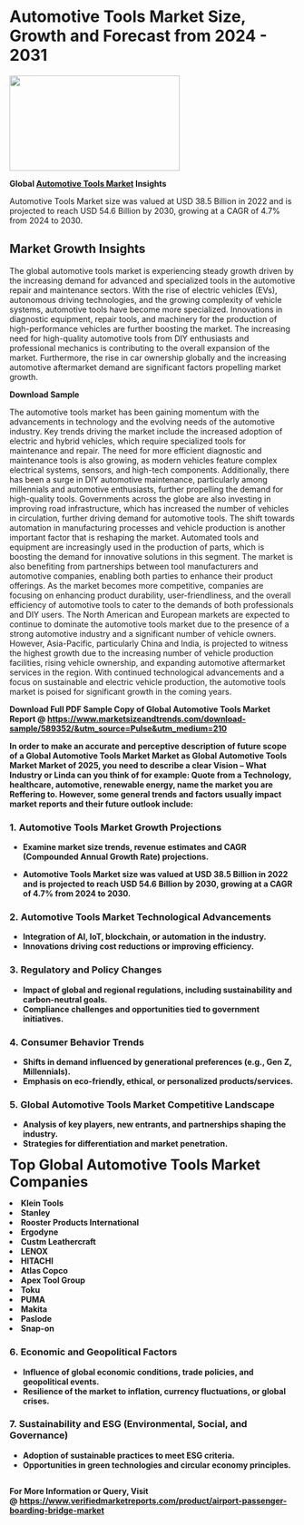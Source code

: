 <H1>Automotive Tools Market Size, Growth and Forecast from 2024 - 2031</H1><img class="aligncenter size-medium wp-image-584254" src="https://thirdeyenews.in/wp-content/uploads/2024/09/Global-Market-Research-300x168.jpeg" alt="" width="300" height="168" /><p><strong>Global&nbsp;<a href="https://www.marketsizeandtrends.com/download-sample/589352/&amp;utm_source=Pulse&amp;utm_medium=210">Automotive Tools Market</a> Insights</strong></p><p>Automotive Tools Market size was valued at USD 38.5 Billion in 2022 and is projected to reach USD 54.6 Billion by 2030, growing at a CAGR of 4.7% from 2024 to 2030.</p><p><h2>Market Growth Insights</h2> <p>The global automotive tools market is experiencing steady growth driven by the increasing demand for advanced and specialized tools in the automotive repair and maintenance sectors. With the rise of electric vehicles (EVs), autonomous driving technologies, and the growing complexity of vehicle systems, automotive tools have become more specialized. Innovations in diagnostic equipment, repair tools, and machinery for the production of high-performance vehicles are further boosting the market. The increasing need for high-quality automotive tools from DIY enthusiasts and professional mechanics is contributing to the overall expansion of the market. Furthermore, the rise in car ownership globally and the increasing automotive aftermarket demand are significant factors propelling market growth.</p> <p><strong>Download Sample</strong></p> <p>The automotive tools market has been gaining momentum with the advancements in technology and the evolving needs of the automotive industry. Key trends driving the market include the increased adoption of electric and hybrid vehicles, which require specialized tools for maintenance and repair. The need for more efficient diagnostic and maintenance tools is also growing, as modern vehicles feature complex electrical systems, sensors, and high-tech components. Additionally, there has been a surge in DIY automotive maintenance, particularly among millennials and automotive enthusiasts, further propelling the demand for high-quality tools. Governments across the globe are also investing in improving road infrastructure, which has increased the number of vehicles in circulation, further driving demand for automotive tools. The shift towards automation in manufacturing processes and vehicle production is another important factor that is reshaping the market. Automated tools and equipment are increasingly used in the production of parts, which is boosting the demand for innovative solutions in this segment. The market is also benefiting from partnerships between tool manufacturers and automotive companies, enabling both parties to enhance their product offerings. As the market becomes more competitive, companies are focusing on enhancing product durability, user-friendliness, and the overall efficiency of automotive tools to cater to the demands of both professionals and DIY users. The North American and European markets are expected to continue to dominate the automotive tools market due to the presence of a strong automotive industry and a significant number of vehicle owners. However, Asia-Pacific, particularly China and India, is projected to witness the highest growth due to the increasing number of vehicle production facilities, rising vehicle ownership, and expanding automotive aftermarket services in the region. With continued technological advancements and a focus on sustainable and electric vehicle production, the automotive tools market is poised for significant growth in the coming years.</p> <p><strong></p><p><span class=""><strong>Download Full PDF Sample Copy of Global Automotive Tools Market Report</strong> @ <a href="https://www.marketsizeandtrends.com/download-sample/589352/&amp;utm_source=Pulse&amp;utm_medium=210" target="_blank">https://www.marketsizeandtrends.com/download-sample/589352/&amp;utm_source=Pulse&amp;utm_medium=210</a></span></p><p>In order to make an accurate and perceptive description of future scope of a Global&nbsp;Automotive Tools Market Market as Global&nbsp;Automotive Tools Market Market of 2025, you need to describe a clear Vision &ndash; What Industry or Linda can you think of for example: Quote from a Technology, healthcare, automotive, renewable energy, name the market you are Reffering to. However, some general trends and factors usually impact market reports and their future outlook include:</p><h3>1.&nbsp;<strong>Automotive Tools Market Growth Projections</strong></h3><ul><li>Examine market size trends, revenue estimates and CAGR (Compounded Annual Growth Rate) projections.</li><li><p>Automotive Tools Market size was valued at USD 38.5 Billion in 2022 and is projected to reach USD 54.6 Billion by 2030, growing at a CAGR of 4.7% from 2024 to 2030.</p></li></ul><h3>2.&nbsp;<strong>Automotive Tools Market Technological Advancements</strong></h3><ul><li>Integration of AI, IoT, blockchain, or automation in the industry.</li><li>Innovations driving cost reductions or improving efficiency.</li></ul><h3>3.&nbsp;<strong>Regulatory and Policy Changes</strong></h3><ul><li>Impact of global and regional regulations, including sustainability and carbon-neutral goals.</li><li>Compliance challenges and opportunities tied to government initiatives.</li></ul><h3>4.&nbsp;<strong>Consumer Behavior Trends</strong></h3><ul><li>Shifts in demand influenced by generational preferences (e.g., Gen Z, Millennials).</li><li>Emphasis on eco-friendly, ethical, or personalized products/services.</li></ul><h3>5.&nbsp;<strong>Global Automotive Tools Market Competitive Landscape</strong></h3><ul><li>Analysis of key players, new entrants, and partnerships shaping the industry.</li><li>Strategies for differentiation and market penetration.</li></ul><p data-pm-slice="1 1 []"><span style="color: inherit; font-family: inherit; font-size: 25px;">Top Global Automotive Tools Market Companies</span></p><div class="" data-test-id=""><p><li>Klein Tools</li><li> Stanley</li><li> Rooster Products International</li><li> Ergodyne</li><li> Custm Leathercraft</li><li> LENOX</li><li> HITACHI</li><li> Atlas Copco</li><li> Apex Tool Group</li><li> Toku</li><li> PUMA</li><li> Makita</li><li> Paslode</li><li> Snap-on</li></p></div><h3>6.&nbsp;<strong>Economic and Geopolitical Factors</strong></h3><ul><li>Influence of global economic conditions, trade policies, and geopolitical events.</li><li>Resilience of the market to inflation, currency fluctuations, or global crises.</li></ul><h3>7.&nbsp;<strong>Sustainability and ESG (Environmental, Social, and Governance)</strong></h3><ul><li>Adoption of sustainable practices to meet ESG criteria.</li><li>Opportunities in green technologies and circular economy principles.</li></ul><h2><strong style="font-size: 14px;">For More Information or Query, Visit @&nbsp;</strong><a style="background-color: #ffffff; font-size: 14px;" href="https://www.marketsizeandtrends.com/report/automotive-tools-market/" target="_blank">https://www.verifiedmarketreports.com/product/airport-passenger-boarding-bridge-market</a></h2>
